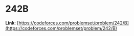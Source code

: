 # 242B

**Link**: [https://codeforces.com/problemset/problem/242/B](https://codeforces.com/problemset/problem/242/B)
